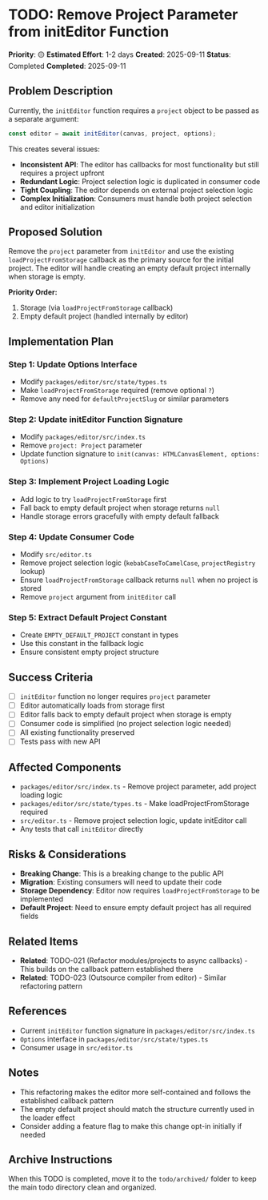 # TODO: Remove Project Parameter from initEditor Function

**Priority**: 🟡
**Estimated Effort**: 1-2 days
**Created**: 2025-09-11
**Status**: Completed
**Completed**: 2025-09-11

## Problem Description

Currently, the `initEditor` function requires a `project` object to be passed as a separate argument:

```typescript
const editor = await initEditor(canvas, project, options);
```

This creates several issues:
- **Inconsistent API**: The editor has callbacks for most functionality but still requires a project upfront
- **Redundant Logic**: Project selection logic is duplicated in consumer code
- **Tight Coupling**: The editor depends on external project selection logic
- **Complex Initialization**: Consumers must handle both project selection and editor initialization

## Proposed Solution

Remove the `project` parameter from `initEditor` and use the existing `loadProjectFromStorage` callback as the primary source for the initial project. The editor will handle creating an empty default project internally when storage is empty.

**Priority Order:**
1. Storage (via `loadProjectFromStorage` callback)
2. Empty default project (handled internally by editor)

## Implementation Plan

### Step 1: Update Options Interface
- Modify `packages/editor/src/state/types.ts`
- Make `loadProjectFromStorage` required (remove optional `?`)
- Remove any need for `defaultProjectSlug` or similar parameters

### Step 2: Update initEditor Function Signature
- Modify `packages/editor/src/index.ts`
- Remove `project: Project` parameter
- Update function signature to `init(canvas: HTMLCanvasElement, options: Options)`

### Step 3: Implement Project Loading Logic
- Add logic to try `loadProjectFromStorage` first
- Fall back to empty default project when storage returns `null`
- Handle storage errors gracefully with empty default fallback

### Step 4: Update Consumer Code
- Modify `src/editor.ts`
- Remove project selection logic (`kebabCaseToCamelCase`, `projectRegistry` lookup)
- Ensure `loadProjectFromStorage` callback returns `null` when no project is stored
- Remove `project` argument from `initEditor` call

### Step 5: Extract Default Project Constant
- Create `EMPTY_DEFAULT_PROJECT` constant in types
- Use this constant in the fallback logic
- Ensure consistent empty project structure

## Success Criteria

- [ ] `initEditor` function no longer requires `project` parameter
- [ ] Editor automatically loads from storage first
- [ ] Editor falls back to empty default project when storage is empty
- [ ] Consumer code is simplified (no project selection logic needed)
- [ ] All existing functionality preserved
- [ ] Tests pass with new API

## Affected Components

- `packages/editor/src/index.ts` - Remove project parameter, add project loading logic
- `packages/editor/src/state/types.ts` - Make loadProjectFromStorage required
- `src/editor.ts` - Remove project selection logic, update initEditor call
- Any tests that call `initEditor` directly

## Risks & Considerations

- **Breaking Change**: This is a breaking change to the public API
- **Migration**: Existing consumers will need to update their code
- **Storage Dependency**: Editor now requires `loadProjectFromStorage` to be implemented
- **Default Project**: Need to ensure empty default project has all required fields

## Related Items

- **Related**: TODO-021 (Refactor modules/projects to async callbacks) - This builds on the callback pattern established there
- **Related**: TODO-023 (Outsource compiler from editor) - Similar refactoring pattern

## References

- Current `initEditor` function signature in `packages/editor/src/index.ts`
- `Options` interface in `packages/editor/src/state/types.ts`
- Consumer usage in `src/editor.ts`

## Notes

- This refactoring makes the editor more self-contained and follows the established callback pattern
- The empty default project should match the structure currently used in the loader effect
- Consider adding a feature flag to make this change opt-in initially if needed

## Archive Instructions

When this TODO is completed, move it to the `todo/archived/` folder to keep the main todo directory clean and organized. 